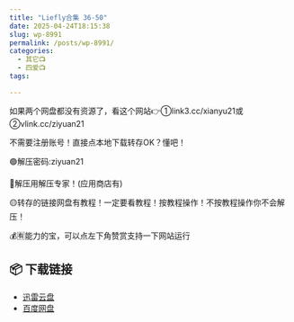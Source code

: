 ```yaml
---
title: "Liefly合集 36-50"
date: 2025-04-24T18:15:38
slug: wp-8991
permalink: /posts/wp-8991/
categories:
  - 其它📺
  - 四爱📺
tags:

---
```


如果两个网盘都没有资源了，看这个网站👉①link3.cc/xianyu21或②vlink.cc/ziyuan21

不需要注册账号！直接点本地下载转存OK？懂吧！

🟢解压密码:ziyuan21

🔵解压用解压专家！(应用商店有)

🟡转存的链接网盘有教程！一定要看教程！按教程操作！不按教程操作你不会解压！

💰🈶能力的宝，可以点左下角赞赏支持一下网站运行

## 📦 下载链接
- [迅雷云盘](https://blziyuan21.com/pay-download/8991?key=967e83e2fd&down_id=0)
- [百度网盘](https://blziyuan21.com/pay-download/8991?key=967e83e2fd&down_id=1)

